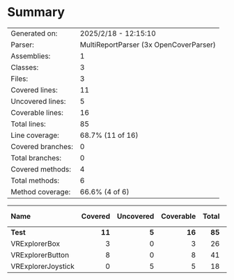 ﻿# Summary
|||
|:---|:---|
| Generated on: | 2025/2/18 - 12:15:10 |
| Parser: | MultiReportParser (3x OpenCoverParser) |
| Assemblies: | 1 |
| Classes: | 3 |
| Files: | 3 |
| Covered lines: | 11 |
| Uncovered lines: | 5 |
| Coverable lines: | 16 |
| Total lines: | 85 |
| Line coverage: | 68.7% (11 of 16) |
| Covered branches: | 0 |
| Total branches: | 0 |
| Covered methods: | 4 |
| Total methods: | 6 |
| Method coverage: | 66.6% (4 of 6) |

|**Name**|**Covered**|**Uncovered**|**Coverable**|**Total**|**Line coverage**|**Covered**|**Total**|**Branch coverage**|**Covered**|**Total**|**Method coverage**|
|:---|---:|---:|---:|---:|---:|---:|---:|---:|---:|---:|---:|
|**Test**|**11**|**5**|**16**|**85**|**68.7%**|**0**|**0**|****|**4**|**6**|**66.6%**|
|VRExplorerBox|3|0|3|26|100%|0|0||1|1|100%|
|VRExplorerButton|8|0|8|41|100%|0|0||3|3|100%|
|VRExplorerJoystick|0|5|5|18|0%|0|0||0|2|0%|
